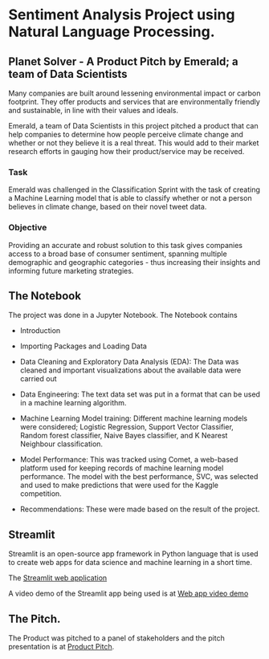 # Sentiment Analysis Project using Natural Language Processing.
## Planet Solver - A Product Pitch by Emerald; a team of Data Scientists
Many companies are built around lessening environmental impact or carbon footprint. They offer products 
and services that are environmentally friendly and sustainable, in line with their values and ideals.

Emerald, a team of Data Scientists in this project pitched a product that can help companies to determine 
how people perceive climate change and whether or not they believe it is a real threat. This would add 
to their market research efforts in gauging how their product/service may be received.

### Task
Emerald was challenged in the Classification Sprint with the task of creating a Machine Learning model 
that is able to classify whether or not a person believes in climate change,  based on their novel tweet data.

### Objective
Providing an accurate and robust solution to this task gives companies access to a broad base of consumer 
sentiment, spanning multiple demographic and geographic categories - thus increasing their insights and 
informing future marketing strategies.

## The Notebook
The project was done in a Jupyter Notebook. The Notebook contains

- Introduction

- Importing Packages and Loading Data

- Data Cleaning and Exploratory Data Analysis (EDA): The Data was cleaned and important visualizations about the available data were carried out

- Data Engineering: The text data set was put in a format that can be used in a machine learning algorithm.

- Machine Learning Model training: Different machine learning models were considered; Logistic Regression,
  Support Vector Classifier, Random forest classifier, Naive Bayes classifier, and K Nearest Neighbour classification.

- Model Performance: This was tracked using Comet, a web-based platform used for keeping records of machine learning model performance.
  The model with the best performance, SVC, was selected and used to make predictions that were used for the Kaggle competition.

- Recommendations: These were made based on the result of the project.

## Streamlit

Streamlit is an open-source app framework in Python language that is used to create web apps for data science and machine learning in a short time. 

The [Streamlit web application](https://sentiment-analysis-on-climate-change.streamlit.app/)

A video demo of the Streamlit app being used is at [Web app video demo](https://drive.google.com/file/d/1eweMv369ICT-a3ZN4E6qsE9UxlBDqlFs/view?usp=drive_link)

## The Pitch.
The Product was pitched to a panel of stakeholders and the pitch presentation is at [Product Pitch](https://www.canva.com/design/DAFDvHeY0N8/gEwp_FiznbPwkxQt7uqGSQ/edit?utm_content=DAFDvHeY0N8&utm_campaign=designshare&utm_medium=link2&utm_source=sharebutton).
